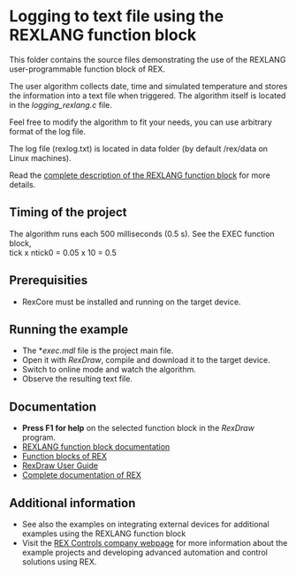 Logging to text file using the REXLANG function block 
=====================================================

This folder contains the source files demonstrating the use of the REXLANG 
user-programmable function block of REX.

The user algorithm collects date, time and simulated temperature and stores the 
information into a text file when triggered. The algorithm itself is located in 
the *logging_rexlang.c* file.

Feel free to modify the algorithm to fit your needs, you can use arbitrary 
format of the log file. 

The log file (rexlog.txt) is located in data folder (by default /rex/data on 
Linux machines). 

Read the
[complete description of the REXLANG function block](https://www.rexcontrols.com/media/2.50.5/doc/ENGLISH/MANUALS/BRef/REXLANG.html)
for more details. 

## Timing of the project ##

The algorithm runs each 500 milliseconds (0.5 s). See the EXEC function block,  
tick x ntick0 = 0.05 x 10 = 0.5 

## Prerequisities ##
- RexCore must be installed and running on the target device.

## Running the example ##
- The **exec.mdl* file is the project main file.
- Open it with *RexDraw*, compile and download it to the target device.
- Switch to online mode and watch the algorithm.
- Observe the resulting text file.

## Documentation ##

- **Press F1 for help** on the selected function block in the *RexDraw* program.
- [REXLANG function block documentation](https://www.rexcontrols.com/media/2.50.5/doc/ENGLISH/MANUALS/BRef/REXLANG.html)
- [Function blocks of REX](https://www.rexcontrols.com/media/2.50.5/doc/ENGLISH/MANUALS/BRef/BRef_ENG.html)
- [RexDraw User Guide](https://www.rexcontrols.com/media/2.50.5/doc/ENGLISH/MANUALS/RexDraw/RexDraw_ENG.html)
- [Complete documentation of REX](http://www.rexcontrols.com/documentation-and-support)

## Additional information ##

- See also the examples on integrating external devices for additional examples
using the REXLANG function block
- Visit the [REX Controls company webpage](http://www.rexcontrols.com) 
for more information about the example projects and developing advanced 
automation and control solutions using REX.


